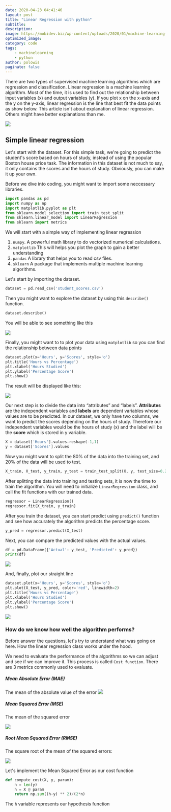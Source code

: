 ```yaml
---
date: 2020-04-23 04:41:46
layout: post
title: "Linear Regression with python"
subtitle:
description:
image: https://mobidev.biz/wp-content/uploads/2020/01/machine-learning-methods-demand-forecasting-1.png
optimized_image:
category: code
tags:
    - machinelearning
    - python
author: polowis
paginate: false
---
```


There are two types of supervised machine learning algorithms which are regression and classification.
Linear regression is a machine learning algorithm. Most of the time, it is used to find out the relationship between input variables (x) and output variables (y). If you plot x on the x-axis and the y on the y-axis, linear regression is the line that best fit the data points as show below. This article isn't about explanation of linear regression. Others might have better explanations than me. 

<img src="/assets/img/uploads/linear1.png">

## Simple linear regression

Let's start with the dataset. For this simple task, we're going to predict the student's score based on hours of study, instead of using the popular Boston house price task. The information in this dataset is not much to say, it only contains the scores and the hours of study. Obviously, you can make it up your own.

Before we dive into coding, you might want to import some neccessary libraries.

```py
import pandas as pd
import numpy as np
import matplotlib.pyplot as plt
from sklearn.model_selection import train_test_split
from sklearn.linear_model import LinearRegression
from sklearn import metrics

```
We will start with a simple way of implementing linear regression

1. ```numpy```. A powerful math library to do vectorized numerical calculations.
2. ```matplotlib``` This will helps you plot the graph to gain a better understanding
3. ```pandas``` A library that helps you to read csv files.
4. ```sklearn``` A package that implements multiple machine learning algorithms.


Let's start by importing the dataset.
```py
dataset = pd.read_csv('student_scores.csv')
```

Then you might want to explore the dataset by using this ```describe()``` function.

```py
dataset.describe()
```
You will be able to see something like this

<img src="/assets/img/uploads/linear2.png">

Finally, you might want to to plot your data using ```matplotlib``` so you can find the relationship between data points

```py
dataset.plot(x='Hours', y='Scores', style='o')
plt.title('Hours vs Percentage')
plt.xlabel('Hours Studied')
plt.ylabel('Percentage Score')
plt.show()
```

The result will be displayed like this:

<img src="assets/img/uploads/linear3.png">


Our next step is to divide the data into “attributes” and “labels”. 
**Attributes** are the independent variables and **labels** are dependent variables whose values are to be predicted. In our dataset, we only have two columns, we want to predict the scores depending on the hours of study. Therefore our independent variables would be the hours of study (x) and the label will be the **score** which is stored in y variable.


```py
X = dataset['Hours'].values.reshape(-1,1)
y = dataset['Scores'].values
```

Now you might want to split the 80% of the data into the training set, and 20% of the data will be used to test. 

```py
X_train, X_test, y_train, y_test = train_test_split(X, y, test_size=0.2, random_state=0)
```

After splitting the data into training and testing sets, it is now the time to train the algorithm. You will need to initialize ```LinearRegression``` class, and call the fit functions with our trained data.

```py
regressor = LinearRegression()
regressor.fit(X_train, y_train)
```
After you train the dataset, you can start predict using ```predict()``` function and see how accurately the algorithm predicts the percentage score.

```py
y_pred = regressor.predict(X_test)
```

Next, you can compare the predicted values with the actual values. 

```py
df = pd.DataFrame({'Actual': y_test, 'Predicted': y_pred})
print(df)
```

<img src="assets/img/uploads/linear4.png">

And, finally, plot our straight line

```py
dataset.plot(x='Hours', y='Scores', style='o')
plt.plot(X_test, y_pred, color='red', linewidth=2)
plt.title('Hours vs Percentage')
plt.xlabel('Hours Studied')
plt.ylabel('Percentage Score')
plt.show()

```

<img src="/assets/img/uploads/linear1.png">

### How do we know how well the algorithm performs?

Before answer the questions, let's try to understand what was going on here. How the linear regression class works under the hood.

We need to evaluate the performance of the algorithms so we can adjust and see if we can improve it. This process is called ```Cost function```. There are 3 metrics commonly used to evaluate. 

##### Mean Absolute Error (MAE)

The mean of the absolute value of the error
<img src="https://miro.medium.com/max/558/1*7ecP4al8bd3_PA2fdRYfyg.png">

##### Mean Squared Error (MSE)
The mean of the squared error

<img src="https://cdn-media-1.freecodecamp.org/images/hmZydSW9YegiMVPWq2JBpOpai3CejzQpGkNG">

##### Root Mean Squared Error (RMSE) 
The square root of the mean of the squared errors:

<img src="https://miro.medium.com/max/654/1*SGBsn7WytmYYbuTgDatIpw.gif">

Let's implement the Mean Squared Error as our cost function

```py
def compute_cost(X, y, param):
    n = len(y)
    h = X @ param
    return np.sum((h-y) ** 2)/(2*n)
```

The ```h``` variable represents our hypothesis function
